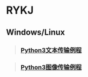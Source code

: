 RYKJ
===
 ## Windows/Linux

> ### [ Python3文本传输例程](https://github.com/Vulcan-YJX/RYKJ/blob/master/python3/reconnect.py)

> ### [Python3图像传输例程](https://github.com/Vulcan-YJX/RYKJ/blob/master/python3/picServer.py)
